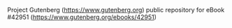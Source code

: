 Project Gutenberg (https://www.gutenberg.org) public repository for eBook #42951 (https://www.gutenberg.org/ebooks/42951)
